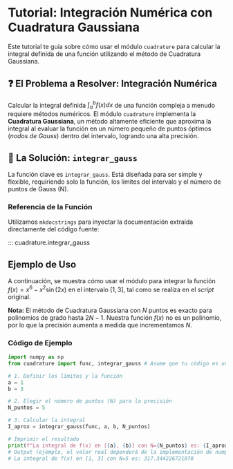 # Tutorial: Integración Numérica con Cuadratura Gaussiana

Este tutorial te guía sobre cómo usar el módulo `cuadrature` para calcular la integral definida de una función utilizando el método de Cuadratura Gaussiana.

## ❓ El Problema a Resolver: Integración Numérica

Calcular la integral definida $\int_{a}^{b} f(x) dx$ de una función compleja a menudo requiere métodos numéricos. El módulo `cuadrature` implementa la **Cuadratura Gaussiana**, un método altamente eficiente que aproxima la integral al evaluar la función en un número pequeño de puntos óptimos (*nodos de Gauss*) dentro del intervalo, logrando una alta precisión.

## 🚀 La Solución: `integrar_gauss`

La función clave es `integrar_gauss`. Está diseñada para ser simple y flexible, requiriendo solo la función, los límites del intervalo y el número de puntos de Gauss (N).

### Referencia de la Función

Utilizamos `mkdocstrings` para inyectar la documentación extraída directamente del código fuente:

::: cuadrature.integrar_gauss

## Ejemplo de Uso

A continuación, se muestra cómo usar el módulo para integrar la función $f(x) = x^6 - x^2 \sin(2x)$ en el intervalo $[1, 3]$, tal como se realiza en el *script* original.

**Nota:** El método de Cuadratura Gaussiana con $N$ puntos es exacto para polinomios de grado hasta $2N-1$. Nuestra función $f(x)$ no es un polinomio, por lo que la precisión aumenta a medida que incrementamos $N$.

### Código de Ejemplo

```python
import numpy as np
from cuadrature import func, integrar_gauss # Asume que tu código es un módulo importable

# 1. Definir los límites y la función
a = 1
b = 3

# 2. Elegir el número de puntos (N) para la precisión
N_puntos = 5

# 3. Calcular la integral
I_aprox = integrar_gauss(func, a, b, N_puntos)

# Imprimir el resultado
print(f"La integral de f(x) en [{a}, {b}] con N={N_puntos} es: {I_aprox:.12f}")
# Output (ejemplo, el valor real dependerá de la implementación de numpy):
# La integral de f(x) en [1, 3] con N=5 es: 317.344226721970
